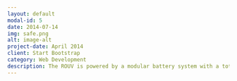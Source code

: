 ```yaml
---
layout: default
modal-id: 5
date: 2014-07-14
img: safe.png
alt: image-alt
project-date: April 2014
client: Start Bootstrap
category: Web Development
description: The ROUV is powered by a modular battery system with a total capacity of 10Ah (48V). The maximum current is around 20A. The charging unit is also integrated directly into the battery system.
---
```

